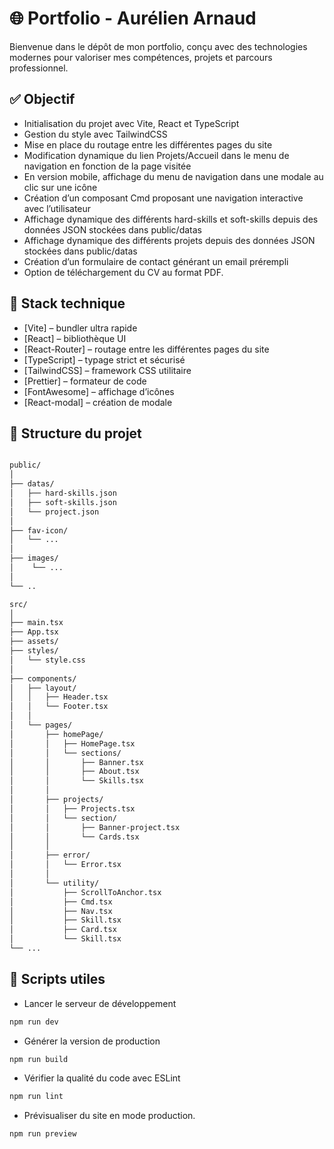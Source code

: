 # 🌐 Portfolio - Aurélien Arnaud

Bienvenue dans le dépôt de mon portfolio, conçu avec des technologies modernes pour valoriser mes compétences, projets et parcours professionnel.

## ✅ Objectif
- Initialisation du projet avec Vite, React et TypeScript
- Gestion du style avec TailwindCSS
- Mise en place du routage entre les différentes pages du site
- Modification dynamique du lien Projets/Accueil dans le menu de navigation en fonction de la page visitée
- En version mobile, affichage du menu de navigation dans une modale au clic sur une icône
- Création d’un composant Cmd proposant une navigation interactive avec l’utilisateur
- Affichage dynamique des différents hard-skills et soft-skills depuis des données JSON stockées dans public/datas
- Affichage dynamique des différents projets depuis des données JSON stockées dans public/datas
- Création d’un formulaire de contact générant un email prérempli
- Option de téléchargement du CV au format PDF.

## 🚀 Stack technique

- [Vite] – bundler ultra rapide
- [React] – bibliothèque UI
- [React-Router] – routage entre les différentes pages du site
- [TypeScript] – typage strict et sécurisé
- [TailwindCSS] – framework CSS utilitaire
- [Prettier] – formateur de code
- [FontAwesome] – affichage d’icônes
- [React-modal] – création de modale


## 📁 Structure du projet

```bash

public/
│
├── datas/
│   ├── hard-skills.json
│   ├── soft-skills.json
│   └── project.json
│
├── fav-icon/
│   └── ...
│
├── images/
│    └── ...
│   
└── ..

src/
│
├── main.tsx
├── App.tsx
├── assets/
├── styles/  
│   └── style.css
│
├── components/  
│   ├── layout/  
│   │   ├── Header.tsx
│   │   └── Footer.tsx
│   │
│   └── pages/  
│       ├── homePage/  
│       │   ├── HomePage.tsx
│       │   └── sections/
│       │       ├── Banner.tsx
│       │       ├── About.tsx
│       │       └── Skills.tsx
│       │
│       ├── projects/  
│       │   ├── Projects.tsx
│       │   └── section/
│       │       ├── Banner-project.tsx
│       │       └── Cards.tsx
│       │       
│       ├── error/
│       │   └── Error.tsx
│       │
│       └── utility/
│           ├── ScrollToAnchor.tsx
│           ├── Cmd.tsx
│           ├── Nav.tsx
│           ├── Skill.tsx
│           ├── Card.tsx
│           └── Skill.tsx
└── ...            
```

## 🔧 Scripts utiles
- Lancer le serveur de développement
```bash
npm run dev         
```
- Générer la version de production
```bash
npm run build       
```
-  Vérifier la qualité du code avec ESLint
```bash
npm run lint       
```
- Prévisualiser du site en mode production.
```bash
npm run preview     
```